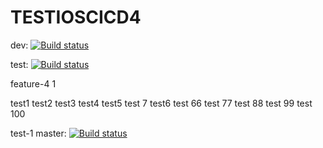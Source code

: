 # TESTIOSCICD4
dev: [![Build status](https://build.appcenter.ms/v0.1/apps/19770835-d95a-4fb0-b997-d332711e33f9/branches/dev/badge)](https://appcenter.ms)

test: [![Build status](https://build.appcenter.ms/v0.1/apps/19770835-d95a-4fb0-b997-d332711e33f9/branches/test/badge)](https://appcenter.ms)


feature-4
1

test1
test2
test3
test4
test5
test 7
test6
test 66
test 77
test 88
test 99
test 100

test-1
master: [![Build status](https://build.appcenter.ms/v0.1/apps/19770835-d95a-4fb0-b997-d332711e33f9/branches/master/badge)](https://appcenter.ms)


